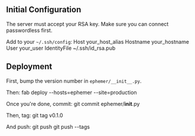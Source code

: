 ## Initial Configuration

The server must accept your RSA key. Make sure you can connect passwordless first.

Add to your `~/.ssh/config`:
    Host your_host_alias
     Hostname your_hostname
     User your_user
     IdentityFile ~/.ssh/id_rsa.pub


## Deployment

First, bump the version number in `ephemer/__init__.py`.

Then:
    fab deploy --hosts=ephemer --site=production
 
Once you're done, commit:
    git commit ephemer/__init__.py
 
Then, tag:
    git tag v0.1.0
 
And push:
    git push
    git push --tags

